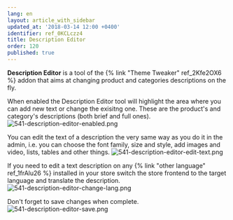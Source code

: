 ```yaml
---
lang: en
layout: article_with_sidebar
updated_at: '2018-03-14 12:00 +0400'
identifier: ref_0KCLczz4
title: Description Editor
order: 120
published: true
---
```

**Description Editor** is a tool of the {% link "Theme Tweaker" ref_2Kfe2OX6 %} addon that aims at changing product and categories descriptions on the fly. 

When enabled the Description Editor tool will highlight the area where you can add new text or change the exisitng one. These are the product's and category's descriptions (both brief and full ones).
![541-description-editor-enabled.png]({{site.baseurl}}/attachments/ref_0KCLczz4/541-description-editor-enabled.png)

You can edit the text of a description the very same way as you do it in the admin, i.e. you can choose the font family, size and style, add images and video, lists, tables and other things. 
![541-description-editor-edit-text.png]({{site.baseurl}}/attachments/ref_0KCLczz4/541-description-editor-edit-text.png)

If you need to edit a text description on any {% link "other language" ref_1frAlu26 %} installed in your store switch the store frontend to the target language and translate the description. 
![541-description-editor-change-lang.png]({{site.baseurl}}/attachments/ref_0KCLczz4/541-description-editor-change-lang.png)

Don't forget to save changes when complete.
![541-description-editor-save.png]({{site.baseurl}}/attachments/ref_0KCLczz4/541-description-editor-save.png)
